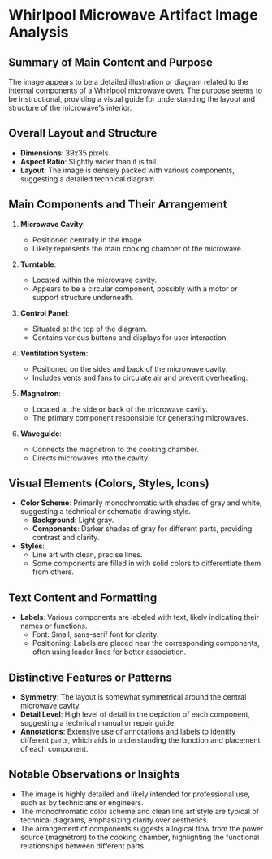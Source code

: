 # Whirlpool Microwave Artifact Image Analysis

## Summary of Main Content and Purpose
The image appears to be a detailed illustration or diagram related to the internal components of a Whirlpool microwave oven. The purpose seems to be instructional, providing a visual guide for understanding the layout and structure of the microwave's interior.

## Overall Layout and Structure
- **Dimensions**: 39x35 pixels.
- **Aspect Ratio**: Slightly wider than it is tall.
- **Layout**: The image is densely packed with various components, suggesting a detailed technical diagram.

## Main Components and Their Arrangement

1. **Microwave Cavity**:
   - Positioned centrally in the image.
   - Likely represents the main cooking chamber of the microwave.

2. **Turntable**:
   - Located within the microwave cavity.
   - Appears to be a circular component, possibly with a motor or support structure underneath.

3. **Control Panel**:
   - Situated at the top of the diagram.
   - Contains various buttons and displays for user interaction.

4. **Ventilation System**:
   - Positioned on the sides and back of the microwave cavity.
   - Includes vents and fans to circulate air and prevent overheating.

5. **Magnetron**:
   - Located at the side or back of the microwave cavity.
   - The primary component responsible for generating microwaves.

6. **Waveguide**:
   - Connects the magnetron to the cooking chamber.
   - Directs microwaves into the cavity.

## Visual Elements (Colors, Styles, Icons)

- **Color Scheme**: Primarily monochromatic with shades of gray and white, suggesting a technical or schematic drawing style.
  - **Background**: Light gray.
  - **Components**: Darker shades of gray for different parts, providing contrast and clarity.
- **Styles**:
  - Line art with clean, precise lines.
  - Some components are filled in with solid colors to differentiate them from others.

## Text Content and Formatting

- **Labels**: Various components are labeled with text, likely indicating their names or functions.
  - Font: Small, sans-serif font for clarity.
  - Positioning: Labels are placed near the corresponding components, often using leader lines for better association.

## Distinctive Features or Patterns

- **Symmetry**: The layout is somewhat symmetrical around the central microwave cavity.
- **Detail Level**: High level of detail in the depiction of each component, suggesting a technical manual or repair guide.
- **Annotations**: Extensive use of annotations and labels to identify different parts, which aids in understanding the function and placement of each component.

## Notable Observations or Insights

- The image is highly detailed and likely intended for professional use, such as by technicians or engineers.
- The monochromatic color scheme and clean line art style are typical of technical diagrams, emphasizing clarity over aesthetics.
- The arrangement of components suggests a logical flow from the power source (magnetron) to the cooking chamber, highlighting the functional relationships between different parts.